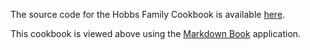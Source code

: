 The source code for the Hobbs Family Cookbook is available
[here](https://github.com/craigahobbs/hobbs-family-cookbook#readme).

This cookbook is viewed above using the [Markdown Book](https://github.com/craigahobbs/markdown-book#readme) application.
